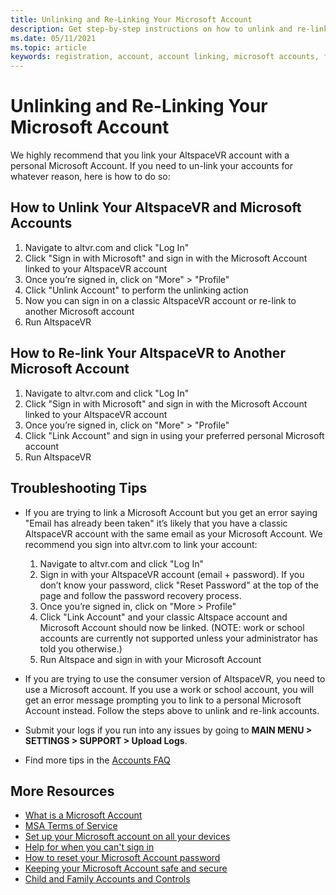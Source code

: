 ```yaml
---
title: Unlinking and Re-Linking Your Microsoft Account
description: Get step-by-step instructions on how to unlink and re-link your AltspaceVR account from your Microsoft Account.
ms.date: 05/11/2021
ms.topic: article
keywords: registration, account, account linking, microsoft accounts, faqs, troubleshooting, MSA, AAD
---
```


# Unlinking and Re-Linking Your Microsoft Account

We highly recommend that you link your AltspaceVR account with a personal Microsoft Account. If you need to un-link your accounts for whatever reason, here is how to do so:

## How to Unlink Your AltspaceVR and Microsoft Accounts

1. Navigate to altvr.com and click "Log In"
2. Click "Sign in with Microsoft" and sign in with the Microsoft Account linked to your AltspaceVR account
3. Once you’re signed in, click on "More" > "Profile"
4. Click "Unlink Account" to perform the unlinking action
5. Now you can sign in on a classic AltspaceVR account or re-link to another Microsoft account
6. Run AltspaceVR


## How to Re-link Your AltspaceVR to Another Microsoft Account

1. Navigate to altvr.com and click "Log In"
2. Click "Sign in with Microsoft" and sign in with the Microsoft Account linked to your AltspaceVR account
3. Once you’re signed in, click on "More" > "Profile"
5. Click "Link Account" and sign in using your preferred personal Microsoft account
6. Run AltspaceVR


## Troubleshooting Tips

* If you are trying to link a Microsoft Account but you get an error saying "Email has already been taken" it’s likely that you have a classic AltspaceVR account with the same email as your Microsoft Account. We recommend you sign into altvr.com to link your account:
    1. Navigate to altvr.com and click "Log In"
    2. Sign in with your AltspaceVR account (email + password). If you don’t know your password, click "Reset Password" at the top of the page and follow the password recovery process. 
    3. Once you’re signed in, click on "More > Profile"
    4. Click "Link Account" and your classic Altspace account and Microsoft Account should now be linked. (NOTE: work or school accounts are currently not supported unless your administrator has told you otherwise.)
    5. Run Altspace and sign in with your Microsoft Account
    
* If you are trying to use the consumer version of AltspaceVR, you need to use a Microsoft account. If you use a work or school account, you will get an error message prompting you to link to a personal Microsoft Account instead. Follow the steps above to unlink and re-link accounts. 

* Submit your logs if you run into any issues by going to **MAIN MENU > SETTINGS > SUPPORT > Upload Logs**.

* Find more tips in the [Accounts FAQ](creating-and-linking-accounts.md)


## More Resources

* [What is a Microsoft Account](https://account.microsoft.com/account?lang=)
* [MSA Terms of Service](https://www.microsoft.com/servicesagreement/)
* [Set up your Microsoft account on all your devices](https://account.microsoft.com/account/connect-devices)
* [Help for when you can't sign in](https://support.microsoft.com//account-billing/when-you-can-t-sign-in-to-your-microsoft-account-475c9b5c-8c25-49f1-9c2d-c64b7072e735)
* [How to reset your Microsoft Account password](https://support.microsoft.com//account-billing/how-to-reset-your-microsoft-account-password-eff4f067-5042-c1a3-fe72-b04d60556c37)
* [Keeping your Microsoft Account safe and secure](https://support.microsoft.com//account-billing/how-to-help-keep-your-microsoft-account-safe-and-secure-628538c2-7006-33bb-5ef4-c917657362b9)
* [Child and Family Accounts and Controls](https://account.microsoft.com/family/about?refd=www.microsoft.com&ru=https:%2F%2Faccount.microsoft.com%2Ffamily%3Frefd%3Dwww.microsoft.com)
